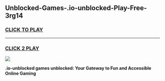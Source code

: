 
## Unblocked-Games-.io-unblocked-Play-Free-3rg14
<h3>
<a href="https://premium76.site?title=.io-unblocked&ref=09A">CLICK TO PLAY</a></h3>
<hr>

<h3>
<a href="https://premium76.site?title=.io-unblocked&ref=09A">CLICK 2 PLAY</a>
  
</h3>

<a href="https://premium76.site?title=.io-unblocked&ref=09A"><img src="https://clearcache.store/games.png"></a>


**.io-unblocked games unblocked: Your Gateway to Fun and Accessible Online Gaming**
